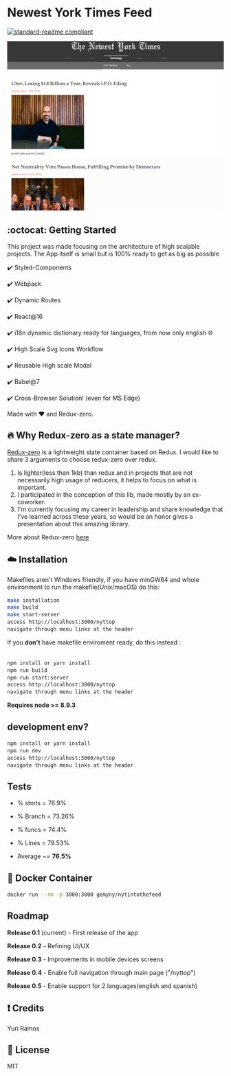 # Newest York Times Feed

[![standard-readme compliant](https://img.shields.io/badge/readme%20style-standard-brightgreen.svg?style=flat-square)](https://github.com/RichardLitt/standard-readme)

![Landing Page](Capture1.jpg)

## :octocat: Getting Started

This project was made focusing on the architecture of high scalable projects. The App itself is small but is 100% ready to get as big as possible

:heavy_check_mark: Styled-Components

:heavy_check_mark: Webpack

:heavy_check_mark: Dynamic Routes

:heavy_check_mark: React@16

:heavy_check_mark: i18n dynamic dictionary ready for languages, from now only english :globe_with_meridians:

:heavy_check_mark: High Scale Svg Icons Workflow

:heavy_check_mark: Reusable High scale Modal

:heavy_check_mark: Babel@7

:heavy_check_mark: Cross-Browser Solution! (even for MS Edge)

Made with :heart: and Redux-zero.

## :fire: Why Redux-zero as a state manager?

[Redux-zero](https://github.com/redux-zero/redux-zero) is a lightweight state container based on Redux.
I would like to share 3 arguments to choose redux-zero over redux.

1. Is lighter(less than 1kb) than redux and in projects that are not necessarily high usage of reducers, it helps to focus on what is important.
2. I participated in the conception of this lib, made mostly by an ex-coworker.
3. I'm currently focusing my career in leadership and share knowledge that I've learned across these years, so would be
   an honor gives a presentation about this amazing library.

More about Redux-zero [here](https://medium.com/@matheusml/introducing-redux-zero-bea42214c7ee)

## :cloud: Installation

Makefiles aren't Windows friendly, if you have minGW64 and whole environment to run the makefile(Unix/macOS) do this:

```sh
make installation
make build
make start-server
access http://localhost:3000/nyttop
navigate through menu links at the header
```

If you **don't** have makefile enviroment ready, do this instead :

```sh

npm install or yarn install
npm run build
npm run start:server
access http://localhost:3000/nyttop
navigate through menu links at the header
```

**Requires node >= 8.9.3**

## development env?

```sh
npm install or yarn install
npm run dev
access http://localhost:3000/nyttop
navigate through menu links at the header
```

## Tests

- % stmts = 78.9%
- % Branch = 73.26%
- % funcs = 74.4%
- % Lines = 79.53%

- Average ~= **76.5%**

## :whale: Docker Container

```sh
docker run --rm -p 3000:3000 gemyny/nytintothefeed
```

## Roadmap

**Release 0.1** (current) - First release of the app

**Release 0.2** - Refining UI/UX

**Release 0.3** - Improvements in mobile devices screens

**Release 0.4** - Enable full navigation through main page ("/nyttop")

**Release 0.5** - Enable support for 2 languages(english and spanish)

## :exclamation: Credits

Yuri Ramos

## :scroll: License

MIT
